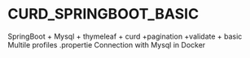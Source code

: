 # CURD_SPRINGBOOT_BASIC
SpringBoot + Mysql + thymeleaf + curd +pagination +validate + basic
Multile profiles .propertie
Connection with Mysql in Docker
